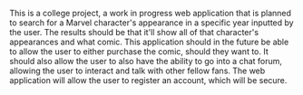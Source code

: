 This is a college project, a work in progress web application that is planned to search for a Marvel character's appearance in a specific year inputted by the user. The results should be that it'll show all of that character's appearances and what comic. This application should in the future be able to allow the user to either purchase the comic, should they want to. It should also allow the user to also have the ability to go into a chat forum, allowing the user to interact and talk with other fellow fans. The web application will allow the user to register an account, which will be secure.
